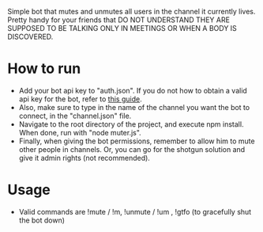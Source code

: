 Simple bot that mutes and unmutes all users in the channel it currently lives. Pretty handy for your friends that DO NOT UNDERSTAND THEY ARE SUPPOSED TO BE TALKING ONLY IN MEETINGS OR WHEN A BODY IS DISCOVERED.

# How to run
-  Add your bot api key to "auth.json". If you do not how to obtain a valid api key for the bot, refer to [this guide](https://discordpy.readthedocs.io/en/latest/discord.html).
-  Also, make sure to type in the name of the channel you want the bot to connect, in the "channel.json" file.
-  Navigate to the root directory of the project, and execute npm install. When done, run with "node muter.js".
-  Finally, when giving the bot permissions, remember to allow him to mute other people in channels. Or, you can go for the shotgun solution and give it admin rights (not recommended).

# Usage 
-  Valid commands are !mute / !m, !unmute / !um , !gtfo (to gracefully shut the bot down)
